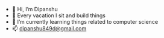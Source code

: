 - 👋 Hi, I’m Dipanshu
- 👀 Every vacation I sit and build things
- 🌱 I’m currently learning things related to computer science
- 📫 dipanshu849d@gmail.com

<!---
dipanshu849/dipanshu849 is a ✨ special ✨ repository because its `README.md` (this file) appears on your GitHub profile.
You can click the Preview link to take a look at your changes.
--->
